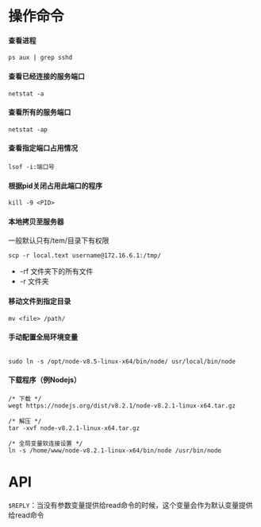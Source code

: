 操作命令
===

#### 查看进程

``` 
ps aux | grep sshd
```

#### 查看已经连接的服务端口
```
netstat -a
```

#### 查看所有的服务端口
```
netstat -ap
```

#### 查看指定端口占用情况
```
lsof -i:端口号
```

#### 根据pid关闭占用此端口的程序
```
kill -9 <PID>
```

#### 本地拷贝至服务器
一般默认只有/tem/目录下有权限
```
scp -r local.text username@172.16.6.1:/tmp/

```
- -rf 文件夹下的所有文件  
- -r 文件夹

#### 移动文件到指定目录
```
mv <file> /path/
```
#### 手动配置全局环境变量
```

sudo ln -s /opt/node-v8.5-linux-x64/bin/node/ usr/local/bin/node
```

#### 下载程序（例Nodejs）
``` 
/* 下载 */
wegt https://nodejs.org/dist/v8.2.1/node-v8.2.1-linux-x64.tar.gz

/* 解压 */
tar -xvf node-v8.2.1-linux-x64.tar.gz

/* 全局变量软连接设置 */
ln -s /home/www/node-v8.2.1-linux-x64/bin/node /usr/bin/node
```


API
===

`$REPLY`：当没有参数变量提供给read命令的时候，这个变量会作为默认变量提供给read命令  


